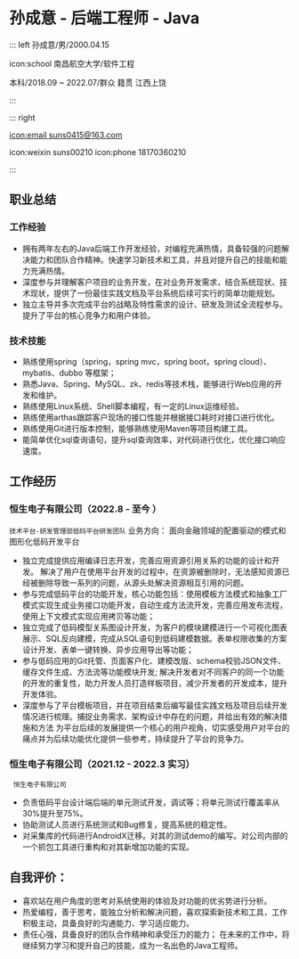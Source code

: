 # 孙成意 - 后端工程师 - Java

::: left
孙成意/男/2000.04.15

icon:school 南昌航空大学/软件工程

本科/2018.09 ~ 2022.07/群众
籍贯 江西上饶

:::

::: right


[icon:email suns0415@163.com](mailto:suns0415@163.com)

icon:weixin suns00210
icon:phone 18170360210

:::
## 职业总结
### 工作经验
- 拥有两年左右的Java后端工作开发经验，对编程充满热情，具备较强的问题解决能力和团队合作精神。快速学习新技术和工具，并且对提升自己的技能和能力充满热情。
- 深度参与并理解客户项目的业务开发，在对业务开发需求，结合系统现状、技术现状，提供了一份最佳实践文档及平台系统后续可实行的简单功能规划。
- 独立主导并多次完成平台的战略及特性需求的设计、研发及测试全流程参与。提升了平台的核心竞争力和用户体验。

### 技术技能
- 熟练使用spring（spring，spring mvc，spring boot，spring cloud）、mybatis、dubbo 等框架；
- 熟悉Java、Spring、MySQL、zk、redis等技术栈，能够进行Web应用的开发和维护。
- 熟练使用Linux系统、Shell脚本编程，有一定的Linux运维经验。
- 熟练使用arthas跟踪客户现场的接口性能并根据接口耗时对接口进行优化。
- 熟练使用Git进行版本控制，能够熟练使用Maven等项目构建工具。
- 能简单优化sql查询语句，提升sql查询效率，对代码进行优化，优化接口响应速度。

## 工作经历

### 恒生电子有限公司（2022.8 - 至今 ）
`技术平台-研发管理部低码平台研发团队`
业务方向： 面向金融领域的配置驱动的模式和图形化低码开发平台

- 独立完成提供应用编译日志开发，完善应用资源引用关系的功能的设计和开发。
  解决了用户在使用平台开发的过程中，在资源被删除时，无法感知资源已经被删除导致一系列的问题，从源头处解决资源相互引用的问题。
- 参与完成低码平台的功能开发，核心功能包括：使用模板方法模式和抽象工厂模式实现生成业务接口功能开发，自动生成方法流开发，完善应用发布流程，使用上下文模式实现应用拷贝等功能；
- 独立完成了低码模型关系图设计开发，为客户的模块建模进行一个可视化图表展示、SQL反向建模，完成从SQL语句到低码建模数据。表单权限收集的方案设计开发、表单一键转换、异步应用导出等功能；
- 参与低码应用的Git托管、页面客户化、建模改版、schema校验JSON文件、缓存文件生成、方法流等功能模块开发;
  解决开发者对不同客户的同一个功能的开发的重复性，助力开发人员打造样板项目，减少开发者的开发成本，提升开发体验。
- 深度参与了平台模板项目，并在项目结束后编写最佳实践文档及项目后续开发情况进行梳理。捕捉业务需求、架构设计中存在的问题，并给出有效的解决措施和方法
  为平台后续的发展提供一个核心的用户视角，切实感受用户对平台的痛点并为后续功能优化提供一些参考，持续提升了平台的竞争力。

### 恒生电子有限公司（2021.12 - 2022.3 实习）

` 恒生电子有限公司`

- 负责低码平台设计端后端的单元测试开发，调试等；将单元测试行覆盖率从30%提升至75%。
- 协助测试人员进行系统测试和Bug修复，提高系统的稳定性。
- 对采集库的代码进行AndroidX迁移。对其的测试demo的编写。对公司内部的一个抓包工具进行重构和对其新增加功能的实现。

  
## 自我评价：
- 喜欢站在用户角度的思考对系统使用的体验及对功能的优劣势进行分析。
- 热爱编程，善于思考，能独立分析和解决问题，喜欢探索新技术和工具，工作积极主动，具备良好的沟通能力、学习适应能力。
- 责任心强，具备良好的团队合作精神和承受压力的能力； 在未来的工作中，将继续努力学习和提升自己的技能，成为一名出色的Java工程师。


